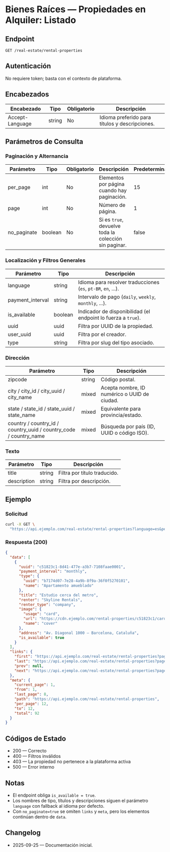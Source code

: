 # Bienes Raíces — Propiedades en Alquiler: Listado

## Endpoint

```
GET /real-estate/rental-properties
```

## Autenticación

No requiere token; basta con el contexto de plataforma.

## Encabezados

| Encabezado      | Tipo   | Obligatorio | Descripción |
| --------------- | ------ | ----------- | ----------- |
| Accept-Language | string | No          | Idioma preferido para títulos y descripciones. |

## Parámetros de Consulta

### Paginación y Alternancia

| Parámetro   | Tipo    | Obligatorio | Descripción | Predeterminado |
| ----------- | ------- | ----------- | ----------- | -------------- |
| per_page    | int     | No          | Elementos por página cuando hay paginación. | 15 |
| page        | int     | No          | Número de página. | 1 |
| no_paginate | boolean | No          | Si es `true`, devuelve toda la colección sin paginar. | false |

### Localización y Filtros Generales

| Parámetro        | Tipo   | Descripción |
| ---------------- | ------ | ----------- |
| language         | string | Idioma para resolver traducciones (`es`, `pt-BR`, `en`, ...). |
| payment_interval | string | Intervalo de pago (`daily`, `weekly`, `monthly`, ...). |
| is_available     | boolean| Indicador de disponibilidad (el endpoint lo fuerza a `true`). |
| uuid             | uuid   | Filtra por UUID de la propiedad. |
| user_uuid        | uuid   | Filtra por el creador. |
| type             | string | Filtra por slug del tipo asociado. |

### Dirección

| Parámetro | Tipo  | Descripción |
| --------- | ----- | ----------- |
| zipcode   | string| Código postal. |
| city / city_id / city_uuid / city_name | mixed | Acepta nombre, ID numérico o UUID de ciudad. |
| state / state_id / state_uuid / state_name | mixed | Equivalente para provincia/estado. |
| country / country_id / country_uuid / country_code / country_name | mixed | Búsqueda por país (ID, UUID o código ISO). |

### Texto

| Parámetro   | Tipo   | Descripción |
| ----------- | ------ | ----------- |
| title       | string | Filtra por título traducido. |
| description | string | Filtra por descripción. |

## Ejemplo

### Solicitud

```bash
curl -X GET \
  "https://api.ejemplo.com/real-estate/rental-properties?language=es&per_page=12"
```

### Respuesta (200)

```json
{
  "data": [
    {
      "uuid": "c51823c1-8d41-477e-a3b7-7108faae0001",
      "payment_interval": "monthly",
      "type": {
        "uuid": "b7174d07-7e28-4a9b-8f9a-36f0f5270101",
        "name": "Apartamento amueblado"
      },
      "title": "Estudio cerca del metro",
      "renter": "Skyline Rentals",
      "renter_type": "company",
      "image": {
        "usage": "card",
        "url": "https://cdn.ejemplo.com/rental-properties/c51823c1/card.jpg",
        "name": "cover"
      },
      "address": "Av. Diagonal 1000 — Barcelona, Cataluña",
      "is_available": true
    }
  ],
  "links": {
    "first": "https://api.ejemplo.com/real-estate/rental-properties?page=1",
    "last": "https://api.ejemplo.com/real-estate/rental-properties?page=8",
    "prev": null,
    "next": "https://api.ejemplo.com/real-estate/rental-properties?page=2"
  },
  "meta": {
    "current_page": 1,
    "from": 1,
    "last_page": 8,
    "path": "https://api.ejemplo.com/real-estate/rental-properties",
    "per_page": 12,
    "to": 12,
    "total": 92
  }
}
```

## Códigos de Estado

- 200 — Correcto
- 400 — Filtros inválidos
- 403 — La propiedad no pertenece a la plataforma activa
- 500 — Error interno

## Notas

- El endpoint obliga `is_available = true`.
- Los nombres de tipo, títulos y descripciones siguen el parámetro `language` con fallback al idioma por defecto.
- Con `no_paginate=true` se omiten `links` y `meta`, pero los elementos continúan dentro de `data`.

## Changelog

- 2025-09-25 — Documentación inicial.
